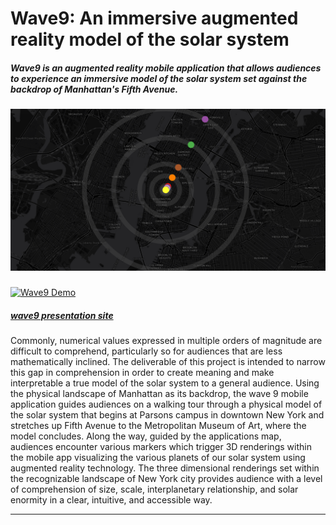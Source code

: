 # Wave9: An immersive augmented reality model of the solar system
##### Wave9 is an augmented reality mobile application that allows audiences to experience an immersive model of the solar system set against the backdrop of Manhattan's Fifth Avenue.
##### ![01](Images/preview.png) 
[![Wave9 Demo](http://img.youtube.com/vi/-ZWG9gGuczQ/-11.jpg)](http://www.youtube.com/watch?v=-ZWG9gGuczQ "Wave9 Demo")
##### [wave9 presentation site](http://moriartp.github.io/projects/wave_9/)
Commonly, numerical values expressed in multiple orders of magnitude are difficult to comprehend, particularly so for audiences that are less mathematically inclined. The deliverable of this project is intended to narrow this gap in comprehension in order to create meaning and make interpretable a true model of the solar system to a general audience. Using the physical landscape of Manhattan as its backdrop, the wave 9 mobile application guides audiences on a walking tour through a physical model of the solar system that begins at Parsons campus in downtown New York and stretches up Fifth Avenue to the Metropolitan Museum of Art, where the model concludes. Along the way, guided by the applications map, audiences encounter various markers which trigger 3D renderings within the mobile app visualizing the various planets of our solar system using augmented reality technology. The three dimensional renderings set within the recognizable landscape of New York city provides audience with a level of comprehension of size, scale, interplanetary relationship, and solar enormity in a clear, intuitive, and accessible way.

____________________________________________
